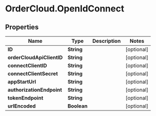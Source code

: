 # OrderCloud.OpenIdConnect

## Properties
Name | Type | Description | Notes
------------ | ------------- | ------------- | -------------
**ID** | **String** |  | [optional] 
**orderCloudApiClientID** | **String** |  | [optional] 
**connectClientID** | **String** |  | [optional] 
**connectClientSecret** | **String** |  | [optional] 
**appStartUrl** | **String** |  | [optional] 
**authorizationEndpoint** | **String** |  | [optional] 
**tokenEndpoint** | **String** |  | [optional] 
**urlEncoded** | **Boolean** |  | [optional] 


